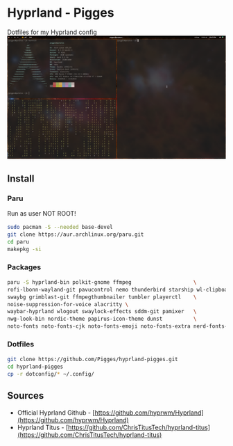 # Hyprland - Pigges

Dotfiles for my Hyprland config
![Screenshot](hyprland-pigges.png)

## Install

### Paru
Run as user NOT ROOT!
```bash
sudo pacman -S --needed base-devel
git clone https://aur.archlinux.org/paru.git
cd paru
makepkg -si
```

### Packages
```bash
paru -S hyprland-bin polkit-gnome ffmpeg                    \
rofi-lbonn-wayland-git pavucontrol nemo thunderbird starship wl-clipboard wf-recorder   \
swaybg grimblast-git ffmpegthumbnailer tumbler playerctl    \
noise-suppression-for-voice alacritty \
waybar-hyprland wlogout swaylock-effects sddm-git pamixer   \
nwg-look-bin nordic-theme papirus-icon-theme dunst          \
noto-fonts noto-fonts-cjk noto-fonts-emoji noto-fonts-extra nerd-fonts-git
```

### Dotfiles
```bash
git clone https://github.com/Pigges/hyprland-pigges.git
cd hyprland-pigges
cp -r dotconfig/* ~/.config/
```

## Sources
* Official Hyprland Github - [https://github.com/hyprwm/Hyprland](https://github.com/hyprwm/Hyprland)
* Hyprland Titus - [https://github.com/ChrisTitusTech/hyprland-titus](https://github.com/ChrisTitusTech/hyprland-titus)